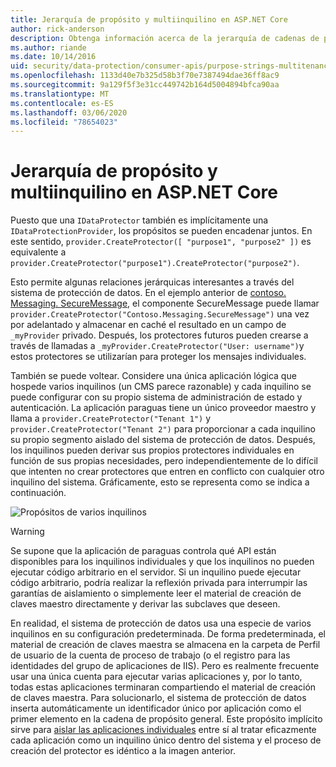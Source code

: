 ```yaml
---
title: Jerarquía de propósito y multiinquilino en ASP.NET Core
author: rick-anderson
description: Obtenga información acerca de la jerarquía de cadenas de propósito y multiinquilino en lo que se refiere a las API de protección de datos de ASP.NET Core.
ms.author: riande
ms.date: 10/14/2016
uid: security/data-protection/consumer-apis/purpose-strings-multitenancy
ms.openlocfilehash: 1133d40e7b325d58b3f70e7387494dae36ff8ac9
ms.sourcegitcommit: 9a129f5f3e31cc449742b164d5004894bfca90aa
ms.translationtype: MT
ms.contentlocale: es-ES
ms.lasthandoff: 03/06/2020
ms.locfileid: "78654023"
---
```

# <a name="purpose-hierarchy-and-multi-tenancy-in-aspnet-core"></a>Jerarquía de propósito y multiinquilino en ASP.NET Core

Puesto que una `IDataProtector` también es implícitamente una `IDataProtectionProvider`, los propósitos se pueden encadenar juntos. En este sentido, `provider.CreateProtector([ "purpose1", "purpose2" ])` es equivalente a `provider.CreateProtector("purpose1").CreateProtector("purpose2")`.

Esto permite algunas relaciones jerárquicas interesantes a través del sistema de protección de datos. En el ejemplo anterior de [contoso. Messaging. SecureMessage](xref:security/data-protection/consumer-apis/purpose-strings#data-protection-contoso-purpose), el componente SecureMessage puede llamar `provider.CreateProtector("Contoso.Messaging.SecureMessage")` una vez por adelantado y almacenar en caché el resultado en un campo de `_myProvider` privado. Después, los protectores futuros pueden crearse a través de llamadas a `_myProvider.CreateProtector("User: username")`y estos protectores se utilizarían para proteger los mensajes individuales.

También se puede voltear. Considere una única aplicación lógica que hospede varios inquilinos (un CMS parece razonable) y cada inquilino se puede configurar con su propio sistema de administración de estado y autenticación. La aplicación paraguas tiene un único proveedor maestro y llama a `provider.CreateProtector("Tenant 1")` y `provider.CreateProtector("Tenant 2")` para proporcionar a cada inquilino su propio segmento aislado del sistema de protección de datos. Después, los inquilinos pueden derivar sus propios protectores individuales en función de sus propias necesidades, pero independientemente de lo difícil que intenten no crear protectores que entren en conflicto con cualquier otro inquilino del sistema. Gráficamente, esto se representa como se indica a continuación.

![Propósitos de varios inquilinos](purpose-strings-multitenancy/_static/purposes-multi-tenancy.png)

>[!WARNING]
> Se supone que la aplicación de paraguas controla qué API están disponibles para los inquilinos individuales y que los inquilinos no pueden ejecutar código arbitrario en el servidor. Si un inquilino puede ejecutar código arbitrario, podría realizar la reflexión privada para interrumpir las garantías de aislamiento o simplemente leer el material de creación de claves maestro directamente y derivar las subclaves que deseen.

En realidad, el sistema de protección de datos usa una especie de varios inquilinos en su configuración predeterminada. De forma predeterminada, el material de creación de claves maestra se almacena en la carpeta de Perfil de usuario de la cuenta de proceso de trabajo (o el registro para las identidades del grupo de aplicaciones de IIS). Pero es realmente frecuente usar una única cuenta para ejecutar varias aplicaciones y, por lo tanto, todas estas aplicaciones terminaran compartiendo el material de creación de claves maestra. Para solucionarlo, el sistema de protección de datos inserta automáticamente un identificador único por aplicación como el primer elemento en la cadena de propósito general. Este propósito implícito sirve para [aislar las aplicaciones individuales](xref:security/data-protection/configuration/overview#per-application-isolation) entre sí al tratar eficazmente cada aplicación como un inquilino único dentro del sistema y el proceso de creación del protector es idéntico a la imagen anterior.
